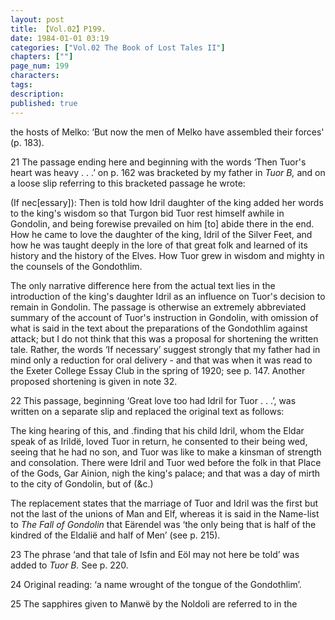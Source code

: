 ```yaml
---
layout: post
title: 【Vol.02】P199.
date: 1984-01-01 03:19
categories: ["Vol.02 The Book of Lost Tales II"]
chapters: [""]
page_num: 199
characters: 
tags: 
description: 
published: true
---
```


<p style="text-indent: 0;">
the hosts of Melko: ‘But now the men of Melko have assembled their forces' (p. 183).
</p>

21     The passage ending here and beginning with the words ‘Then Tuor's heart was heavy . . .’ on p. 162 was bracketed by my father in <I>Tuor B,</I> and on a loose slip referring to this bracketed passage he wrote:

(If nec[essary]): Then is told how Idril daughter of the king added her words to the king's wisdom so that Turgon bid Tuor rest himself awhile in Gondolin, and being forewise prevailed on him [to] abide there in the end. How he came to love the daughter of the king, Idril of the Silver Feet, and how he was taught deeply in the lore of that great folk and learned of its history and the history of the Elves. How Tuor grew in wisdom and mighty in the counsels of the Gondothlim.

The only narrative difference here from the actual text lies in the introduction of the king's daughter Idril as an influence on Tuor's decision to remain in Gondolin. The passage is otherwise an extremely abbreviated summary of the account of Tuor's instruction in Gondolin, with omission of what is said in the text about the preparations of the Gondothlim against attack; but I do not think that this was a proposal for shortening the written tale. Rather, the words ‘If necessary’ suggest strongly that my father had in mind only a reduction for oral delivery - and that was when it was read to the Exeter College Essay Club in the spring of 1920; see p. 147. Another proposed shortening is given in note 32.

22   This passage, beginning ‘Great love too had Idril for Tuor . . .’, was written on a separate slip and replaced the original text as follows:

The king hearing of this, and .finding that his child Idril, whom the Eldar speak of as Irildë, loved Tuor in return, he consented to their being wed, seeing that he had no son, and Tuor was like to make a kinsman of strength and consolation. There were Idril and Tuor wed before the folk in that Place of the Gods, Gar Ainion, nigh the king's palace; and that was a day of mirth to the city of Gondolin, but of (&c.)

The replacement states that the marriage of Tuor and Idril was the first but not the last of the unions of Man and Elf, whereas it is said in the Name-list to <I>The Fall of Gondolin</I> that Eärendel was ‘the only being that is half of the kindred of the Eldalië and half of Men’ (see p. 215).

23   The phrase ‘and that tale of Isfin and Eöl may not here be told’ was added to <I>Tuor B.</I> See p. 220.

24   Original reading: ‘a name wrought of the tongue of the Gondothlim’.

25   The sapphires given to Manwë by the Noldoli are referred to in the

